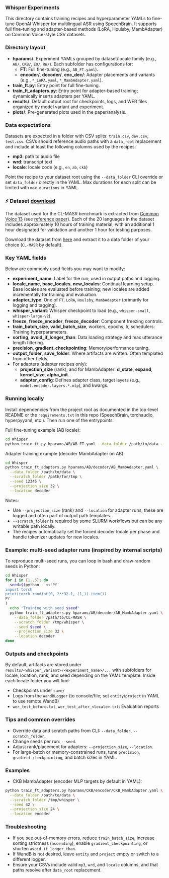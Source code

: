 ### Whisper Experiments

This directory contains training recipes and hyperparameter YAMLs to fine-tune OpenAI Whisper for multilingual ASR using SpeechBrain. It supports full fine-tuning and adapter-based methods (LoRA, Houlsby, MambAdapter) on Common Voice-style CSV datasets.

### Directory layout
- **hparams/**: Experiment YAMLs grouped by dataset/locale family (e.g., `AB/`, `CKB/`, `EO/`, `RW/`). Each subfolder has configurations for:
  - **FT**: Full fine-tuning (e.g., `AB_FT.yaml`).
  - **encoder/**, **decoder/**, **enc_dec/**: Adapter placements and variants (e.g., `*_LoRA.yaml`, `*_MambAdapter.yaml`).
- **train_ft.py**: Entry point for full fine-tuning.
- **train_ft_adapters.py**: Entry point for adapter-based training; dynamically inserts adapters per YAML.
- **results/**: Default output root for checkpoints, logs, and WER files organized by model variant and experiment.
- **plots/**: Pre-generated plots used in the paper/analysis.

### Data expectations
Datasets are expected in a folder with CSV splits: `train.csv`, `dev.csv`, `test.csv`. CSVs should reference audio paths with a `data_root` replacement and include at least the following columns used by the recipes:
- **mp3**: path to audio file
- **wrd**: transcript text
- **locale**: locale code (e.g., `en`, `ab`, `ckb`)

Point the recipe to your dataset root using the `--data_folder` CLI override or set `data_folder` directly in the YAML. Max durations for each split can be limited with `max_durations` in YAML.

### ⚡ Dataset [download](https://zenodo.org/record/8065754)

The dataset used for the CL-MASR benchmark is extracted from [Common Voice 13](https://commonvoice.mozilla.org/en/datasets) (see [reference paper](https://arxiv.org/abs/1912.06670)). Each of the 20 languages in the dataset includes approximately 10 hours of training material, with an additional 1 hour designated for validation and another 1 hour for testing purposes.

Download the dataset from [here](https://zenodo.org/record/8065754) and extract it to a data folder of your choice (`CL-MASR` by default).

### Key YAML fields
Below are commonly used fields you may want to modify:
- **experiment_name**: Label for the run; used in output paths and logging.
- **locale_name**, **base_locales**, **new_locales**: Continual learning setup. Base locales are evaluated before training; new locales are added incrementally for training and evaluation.
- **adapter_type**: One of `FT`, `LoRA`, `Houlsby`, `MambAdapter` (primarily for logging and tagging).
- **whisper_variant**: Whisper checkpoint to load (e.g., `whisper-small`, `whisper-large-v2`).
- **freeze**, **freeze_encoder**, **freeze_decoder**: Component freezing controls.
- **train_batch_size**, **valid_batch_size**, workers, epochs, lr, schedulers: Training hyperparameters.
- **sorting**, **avoid_if_longer_than**: Data loading strategy and max utterance length filtering.
- **precision**, **gradient_checkpointing**: Memory/performance tuning.
- **output_folder**, **save_folder**: Where artifacts are written. Often templated from other fields.
- For adapters (adapter recipes only):
  - **projection_size** (rank), and for MambAdapter: **d_state**, **expand**, **kernel_size**, **alpha_init**.
  - **adapter_config**: Defines adapter class, target layers (e.g., `model.encoder.layers.*.mlp`), and kwargs.

### Running locally
Install dependencies from the project root as documented in the top-level README or the `requirements.txt` in this repo (SpeechBrain, torchaudio, hyperpyyaml, etc.). Then run one of the entrypoints:

Full fine-tuning example (AB locale):
```bash
cd Whisper
python train_ft.py hparams/AB/AB_FT.yaml --data_folder /path/to/data --scratch_folder /path/for/tmp --seed 12345
```

Adapter training example (decoder MambAdapter on AB):
```bash
cd Whisper
python train_ft_adapters.py hparams/AB/decoder/AB_MambAdapter.yaml \
  --data_folder /path/to/data \
  --scratch_folder /path/for/tmp \
  --seed 12345 \
  --projection_size 32 \
  --location decoder
```

Notes:
- Use `--projection_size` (rank) and `--location` for adapter runs; these are logged and often part of output path templates.
- `--scratch_folder` is required by some SLURM workflows but can be any writable path locally.
- The recipes automatically set the forced decoder locale per phase and handle tokenizer updates for new locales.

### Example: multi-seed adapter runs (inspired by internal scripts)
To reproduce multi-seed runs, you can loop in bash and draw random seeds in Python:
```bash
cd Whisper
for i in {1..5}; do
  seed=$(python - <<'PY'
import torch
print(torch.randint(0, 2**32-1, (1,)).item())
PY
)
  echo "Training with seed $seed"
  python train_ft_adapters.py hparams/AB/decoder/AB_MambAdapter.yaml \
    --data_folder /path/to/CL-MASR \
    --scratch_folder /tmp/whisper \
    --seed $seed \
    --projection_size 32 \
    --location decoder
done
```

### Outputs and checkpoints
By default, artifacts are stored under `results/<whisper_variant>/<experiment_name>/...` with subfolders for locale, location, rank, and seed depending on the YAML template. Inside each locale folder you will find:
- Checkpoints under `save/`
- Logs from the `WandBLogger` (to console/file; set `entity`/`project` in YAML to use remote WandB)
- `wer_test_before.txt`, `wer_test_after_<locale>.txt`: Evaluation reports

### Tips and common overrides
- Override data and scratch paths from CLI: `--data_folder`, `--scratch_folder`.
- Change seeds per run: `--seed`.
- Adjust rank/placement for adapters: `--projection_size`, `--location`.
- For large-batch or memory-constrained runs, tune `precision`, `gradient_checkpointing`, and batch sizes in YAML.

### Examples
- CKB MambAdapter (encoder MLP targets by default in YAML):
```bash
python train_ft_adapters.py hparams/CKB/encoder/CKB_MambAdapter.yaml \
  --data_folder /path/to/data \
  --scratch_folder /tmp/whisper \
  --seed 42 \
  --projection_size 24 \
  --location encoder
```

### Troubleshooting
- If you see out-of-memory errors, reduce `train_batch_size`, increase sorting strictness (`ascending`), enable `gradient_checkpointing`, or shorten `avoid_if_longer_than`.
- If WandB is not desired, leave `entity` and `project` empty or switch to a different logger.
- Ensure your CSVs include valid `mp3`, `wrd`, and `locale` columns, and that paths resolve after `data_root` replacement.


